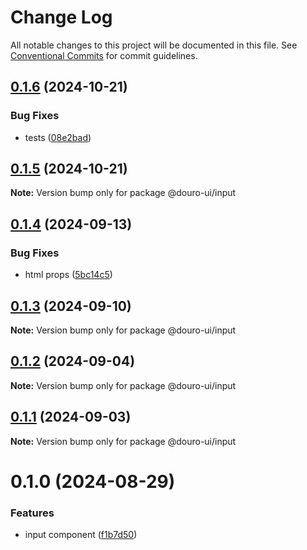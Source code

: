 # Change Log

All notable changes to this project will be documented in this file.
See [Conventional Commits](https://conventionalcommits.org) for commit guidelines.

## [0.1.6](https://github.com/Douro-ui/design-system/compare/@douro-ui/input@0.1.5...@douro-ui/input@0.1.6) (2024-10-21)

### Bug Fixes

- tests ([08e2bad](https://github.com/Douro-ui/design-system/commit/08e2bad07fcebdf8f765123b5d145ed8b3b44fc7))

## [0.1.5](https://github.com/Douro-ui/design-system/compare/@douro-ui/input@0.1.4...@douro-ui/input@0.1.5) (2024-10-21)

**Note:** Version bump only for package @douro-ui/input

## [0.1.4](https://github.com/Douro-ui/design-system/compare/@douro-ui/input@0.1.3...@douro-ui/input@0.1.4) (2024-09-13)

### Bug Fixes

- html props ([5bc14c5](https://github.com/Douro-ui/design-system/commit/5bc14c50d04f754b2922775cbcbdd2cc11d2feda))

## [0.1.3](https://github.com/Douro-ui/design-system/compare/@douro-ui/input@0.1.2...@douro-ui/input@0.1.3) (2024-09-10)

**Note:** Version bump only for package @douro-ui/input

## [0.1.2](https://github.com/Douro-ui/design-system/compare/@douro-ui/input@0.1.1...@douro-ui/input@0.1.2) (2024-09-04)

**Note:** Version bump only for package @douro-ui/input

## [0.1.1](https://github.com/Douro-ui/design-system/compare/@douro-ui/input@0.1.0...@douro-ui/input@0.1.1) (2024-09-03)

**Note:** Version bump only for package @douro-ui/input

# 0.1.0 (2024-08-29)

### Features

- input component ([f1b7d50](https://github.com/Douro-ui/design-system/commit/f1b7d50ba439760ac50e2a46269b10a9c204b248))
